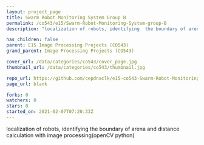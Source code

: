 ```yaml
---
layout: project_page
title: Swarm Robot Monitoring System Group B
permalink: /co543/e15/Swarm-Robot-Monitoring-System-group-B
description: "localization of robots, identifying  the boundary of arena and distance calculation with image processing(openCV python)"

has_children: false
parent: E15 Image Processing Projects (CO543)
grand_parent: Image Processing Projects (CO543)

cover_url: /data/categories/co543/cover_page.jpg
thumbnail_url: /data/categories/co543/thumbnail.jpg

repo_url: https://github.com/cepdnaclk/e15-co543-Swarm-Robot-Monitoring-System-group-B
page_url: blank

forks: 0
watchers: 0
stars: 0
started_on: 2021-02-07T07:20:33Z
---
```

localization of robots, identifying  the boundary of arena and distance calculation with image processing(openCV python)


